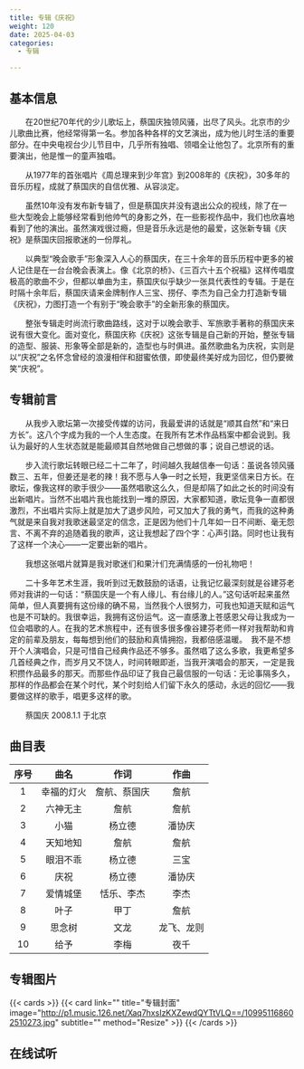 ```yaml
---
title: 专辑《庆祝》
weight: 120
date: 2025-04-03
categories:
  - 专辑

---
```



## 基本信息

　　在20世纪70年代的少儿歌坛上，蔡国庆独领风骚，出尽了风头。北京市的少儿歌曲比赛，他经常得第一名。参加各种各样的文艺演出，成为他儿时生活的重要部分。在中央电视台少儿节目中，几乎所有独唱、领唱全让他包了。北京所有的重要演出，他是惟一的童声独唱。

　　从1977年的首张唱片《周总理来到少年宫》到2008年的《庆祝》，30多年的音乐历程，成就了蔡国庆的自信优雅、从容淡定。

　　虽然10年没有发布新专辑了，但是蔡国庆并没有退出公众的视线，除了在一些大型晚会上能够经常看到他帅气的身影之外，在一些影视作品中，我们也欣喜地看到了他的演出。虽然演戏很过瘾，但是音乐永远是他的最爱，这张新专辑《庆祝》是蔡国庆回报歌迷的一份厚礼。

　　以典型“晚会歌手”形象深入人心的蔡国庆，在三十余年的音乐历程中更多的被人记住是在一台台晚会表演上。像《北京的桥》、《三百六十五个祝福》这样传唱度极高的歌曲不少，但都以单曲为主，蔡国庆似乎缺少一张具代表性的专辑。于是在时隔十余年后，蔡国庆请来金牌制作人三宝、捞仔、李杰为自己全力打造新专辑《庆祝》，力图打造一个有别于“晚会歌手”的全新形象的蔡国庆。

　　整张专辑走时尚流行歌曲路线，这对于以晚会歌手、军旅歌手著称的蔡国庆来说有很大变化。面对变化，蔡国庆称《庆祝》这张专辑是自己新的开始，整张专辑的造型、服装、形象等全部是新的，造型也与时俱进。虽然歌曲名为庆祝，实则是以“庆祝”之名怀念曾经的浪漫相伴和甜蜜依偎，即使最终美好成为回忆，但仍要微笑“庆祝”。

## 专辑前言

　　从我步入歌坛第一次接受传媒的访问，我最爱讲的话就是“顺其自然”和“来日方长”。这八个字成为我的一个人生态度。在我所有艺术作品档案中都会说到。我认为最好的人生状态就是能最顺其自然地做自己想做的事；说自己想说的话。

　　步入流行歌坛转眼已经二十二年了，时间越久我越信奉一句话：虽说各领风骚数三、五年，但姜还是老的辣！我不愿与人争一时之长短，我更坚信来日方长。在歌坛，像我这样的歌手很少——虽然唱歌这么久，但是却隔了如此之长的时间没有出新唱片。当然不出唱片我也能找到一堆的原因，大家都知道，歌坛竞争一直都很激烈，不出唱片实际上就是加大了退步风险，可又加大了我的勇气，而我的这种勇气就是来自我对我歌迷最坚定的信念，正是因为他们十几年如一日不间断、毫无怨言、不离不弃的追随着我的歌声，这让我想起了四个字：心声引路。同时也让我有了这样一个决心——一定要出新的唱片。

　　我想这张唱片就算是我对歌迷们和果汁们充满情感的一份礼物吧！

　　二十多年艺术生涯，我听到过无数鼓励的话语，让我记忆最深刻就是谷建芬老师对我讲的一句话：“蔡国庆是一个有人缘儿、有台缘儿的人。”这句话听起来虽然简单，但人真要拥有这份缘的确不易，当然我个人很努力，可我也知道天赋和运气也是不可缺的。我很幸运，我拥有这份运气。这一直感激上苍感恩父母让我成为一位会唱歌的人。在我的艺术旅程中，还有很多很多像谷建芬老师一样对我帮助和肯定的前辈及朋友，每每想到他们的鼓励和真情拥抱，我都倍感温暖。　我不是不想开个人演唱会，只是可惜自己经典作品还不够多。虽然唱了这么多歌，我更希望多几首经典之作，而岁月又不饶人，时间转眼即逝，当我开演唱会的那天，一定是我积攒作品最多的那天。而那些作品印证了我自己最信服的一句话：无论事隔多久，那样的作品都会在某个时代，某个时刻给人们留下永久的感动，永远的回忆——我要做这样的歌手，唱更多这样的歌。

　　蔡国庆 2008.1.1 于北京


## 曲目表

|序号|曲名|作词|作曲|
|:-----:|:-----:|:-----:|:-----:|
|1|幸福的灯火|詹航、蔡国庆|詹航|
|2|六神无主|詹航|詹航|
|3|小猫|杨立德|潘协庆|
|4|天知地知|詹航|詹航|
|5|眼泪不乖|杨立德|三宝|
|6|庆祝|杨立德|潘协庆|
|7|爱情城堡|恬乐、李杰|李杰|
|8|叶子|甲丁|詹航|
|9|思念树|文龙|龙飞、龙则|
|10|给予|李梅|夜千|




## 专辑图片

{{< cards >}}
  {{< card link="" title="专辑封面" image="http://p1.music.126.net/Xaq7hxsIzKXZewdQYTtVLQ==/109951168602510273.jpg" subtitle="" method="Resize" >}}
{{< /cards >}}


## 在线试听

<meting-js
    server="tencent"
    type="album"
    id="0006Wx292cx0AC">
</meting-js>

